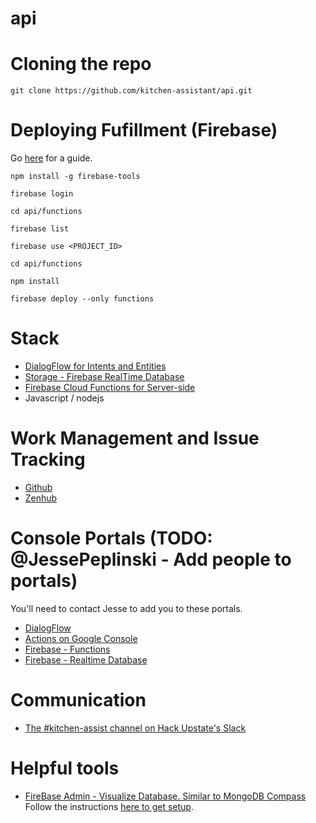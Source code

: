# api

# Cloning the repo
`git clone https://github.com/kitchen-assistant/api.git`

# Deploying Fufillment (Firebase)
Go [here](https://developers.google.com/actions/dialogflow/deploy-fulfillment) for a guide.

`npm install -g firebase-tools`

`firebase login`

`cd api/functions`

`firebase list`

`firebase use <PROJECT_ID>`

`cd api/functions`

`npm install`

`firebase deploy --only functions`

# Stack
- [DialogFlow for Intents and  Entities](https://dialogflow.com/)
- [Storage - Firebase RealTime Database](https://firebase.google.com/products/realtime-database/)
- [Firebase Cloud Functions for Server-side](https://firebase.google.com/docs/functions/)
- Javascript / nodejs

# Work Management and Issue Tracking
- [Github](https://github.com/kitchen-assistant)
- [Zenhub](https://app.zenhub.com/workspace/o/kitchen-assistant/api/boards?repos=109394210,109394179,109862493,109733527)

# Console Portals (TODO: @JessePeplinski - Add people to portals)
You'll need to contact Jesse to add you to these portals.

- [DialogFlow](https://console.dialogflow.com/api-client/#/login)
- [Actions on Google Console](https://console.actions.google.com/u/0/project/kitchen-assistant-8b1db/overview)
- [Firebase - Functions](https://console.firebase.google.com/u/0/project/kitchen-assistant-8b1db/functions/list)
- [Firebase - Realtime Database](https://console.firebase.google.com/u/0/project/kitchen-assistant-8b1db/database/data)

# Communication 
- [The #kitchen-assist channel on Hack Upstate's Slack](http://huslack.herokuapp.com/)

# Helpful tools
- [FireBase Admin - Visualize Database. Similar to MongoDB Compass](https://firebaseadmin.com/)
Follow the instructions [here to get setup](http://docs.codefoxes.com/firebase-admin/).